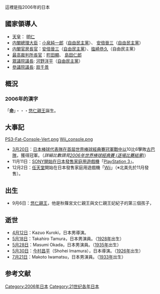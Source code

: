 這裡是指2006年的日本

## 國家領導人

  - [天皇](../Page/天皇.md "wikilink")： [明仁](../Page/明仁.md "wikilink")
  - [内閣總理大臣](https://zh.wikipedia.org/wiki/内閣總理大臣 "wikilink")：[小泉純一郎](https://zh.wikipedia.org/wiki/小泉純一郎 "wikilink")（[自由民主黨](https://zh.wikipedia.org/wiki/自由民主黨 "wikilink")）、 [安倍晉三](https://zh.wikipedia.org/wiki/安倍晉三 "wikilink")（[自由民主黨](https://zh.wikipedia.org/wiki/自由民主黨 "wikilink")）
  - [内閣官房長官](https://zh.wikipedia.org/wiki/内閣官房長官 "wikilink")：[安倍晉三](https://zh.wikipedia.org/wiki/安倍晉三 "wikilink")（[自由民主黨](https://zh.wikipedia.org/wiki/自由民主黨 "wikilink")）、[塩崎恭久](https://zh.wikipedia.org/wiki/塩崎恭久 "wikilink")（自由民主黨）
  - [最高裁判所長官](https://zh.wikipedia.org/wiki/最高裁判所長官 "wikilink")：[町田顯](https://zh.wikipedia.org/wiki/町田顯 "wikilink")、 [島田仁郎](https://zh.wikipedia.org/wiki/島田仁郎 "wikilink")
  - [眾議院議長](https://zh.wikipedia.org/wiki/眾議院 "wikilink"): [河野洋平](../Page/河野洋平.md "wikilink")（[自由民主黨](https://zh.wikipedia.org/wiki/自由民主黨 "wikilink")）
  - [參議院議長](https://zh.wikipedia.org/wiki/參議院 "wikilink"): [扇千景](../Page/扇千景.md "wikilink")

## 概況

### 2006年的漢字

「**[命](https://zh.wikipedia.org/wiki/:wikt:命 "wikilink")**」・・・[悠仁親王](../Page/悠仁親王.md "wikilink")誕生。

## 大事記

[PS3-Fat-Console-Vert.png](https://zh.wikipedia.org/wiki/File:PS3-Fat-Console-Vert.png "fig:PS3-Fat-Console-Vert.png") [Wii_console.png](https://zh.wikipedia.org/wiki/File:Wii_console.png "fig:Wii_console.png")

  - [3月20日](../Page/3月20日.md "wikilink")：[日本棒球代表隊在首屆](https://zh.wikipedia.org/wiki/日本棒球代表隊 "wikilink")[世界棒球經典賽冠軍戰中以](https://zh.wikipedia.org/wiki/世界棒球經典賽 "wikilink")10比6擊敗[古巴隊](../Page/古巴棒球代表隊.md "wikilink")，獲得冠軍。（*詳細比數請見[2006年世界棒球經典賽 (逐場比賽結果)](https://zh.wikipedia.org/wiki/2006年世界棒球經典賽_\(逐場比賽結果\) "wikilink")*）
  - 11月11日：[SONY開始在日本發售家庭用遊戲機](https://zh.wikipedia.org/wiki/SONY "wikilink")「[PlayStation 3](../Page/PlayStation_3.md "wikilink")」。
  - 12月2日：[任天堂](../Page/任天堂.md "wikilink")開始在日本發售家庭用遊戲機「[Wii](../Page/Wii.md "wikilink")」（※北美先於11月發售）。

## 出生

  - 9月6日：[悠仁親王](../Page/悠仁親王.md "wikilink")，他是秋篠宮文仁親王與文仁親王妃紀子的第三個孩子，

## 逝世

  - [4月12日](../Page/4月12日.md "wikilink")：Kazuo Kuroki，日本男導演。
  - [5月18日](../Page/5月18日.md "wikilink")：Takahiro Tamura，日本男演員。（[1928年](../Page/1928年.md "wikilink")出生）
  - [5月28日](../Page/5月28日.md "wikilink")：Masumi Okada，日本男演員。（[1935年](../Page/1935年.md "wikilink")出生）
  - [5月30日](../Page/5月30日.md "wikilink")：[今村昌平](../Page/今村昌平.md "wikilink")（Shohei Imamura），日本導演。（[1926年](../Page/1926年.md "wikilink")出生）
  - [7月21日](https://zh.wikipedia.org/wiki/7月21日 "wikilink")：Makoto Iwamatsu，日本男演員。（[1933年](../Page/1933年.md "wikilink")出生）

## 参考文献

[Category:2006年日本](https://zh.wikipedia.org/wiki/Category:2006年日本 "wikilink") [Category:21世纪各年日本](https://zh.wikipedia.org/wiki/Category:21世纪各年日本 "wikilink")